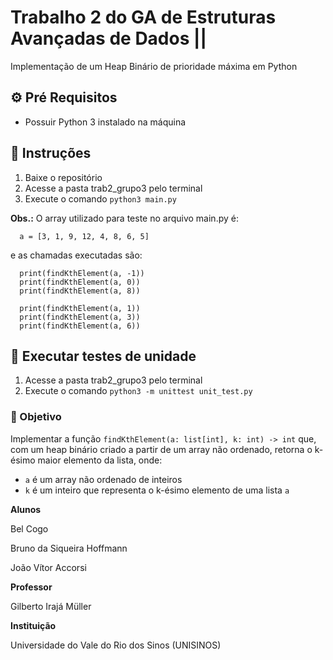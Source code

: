 # Trabalho 2 do GA de Estruturas Avançadas de Dados ||

Implementação de um Heap Binário de prioridade máxima em Python

## ⚙️ Pré Requisitos
- Possuir Python 3 instalado na máquina

## 📑 Instruções
1. Baixe o repositório
2. Acesse a pasta trab2_grupo3 pelo terminal
3. Execute o comando `python3 main.py`

**Obs.:** O array utilizado para teste no arquivo main.py é:
```
  a = [3, 1, 9, 12, 4, 8, 6, 5]
```
e as chamadas executadas são:
```
  print(findKthElement(a, -1))
  print(findKthElement(a, 0))
  print(findKthElement(a, 8))

  print(findKthElement(a, 1))
  print(findKthElement(a, 3))
  print(findKthElement(a, 6))
```
## 🧪 Executar testes de unidade
1. Acesse a pasta trab2_grupo3 pelo terminal
2. Execute o comando `python3 -m unittest unit_test.py` 

### 🎯 Objetivo

Implementar a função `findKthElement(a: list[int], k: int) -> int` que, com um heap binário criado a partir de um array não ordenado, retorna o k-ésimo maior elemento da lista, onde:
- `a` é um array não ordenado de inteiros
- `k` é um inteiro que representa o k-ésimo elemento de uma lista `a`

**Alunos**

Bel Cogo

Bruno da Siqueira Hoffmann

João Vítor Accorsi

**Professor**

Gilberto Irajá Müller

**Instituição**

Universidade do Vale do Rio dos Sinos (UNISINOS)



